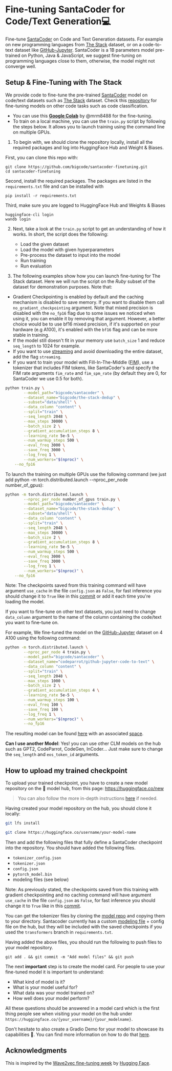# Fine-tuning SantaCoder for Code/Text Generation💻
Fine-tune [SantaCoder](https://huggingface.co/bigcode/santacoder) on Code and Text Generation datasets. For example on new programming languages from [The Stack](https://huggingface.co/datasets/bigcode/the-stack) dataset, or on a code-to-text dataset like [GitHub-Jupyter](https://huggingface.co/datasets/codeparrot/github-jupyter-code-to-text). SantaCoder is a 1B parameters model pre-trained on Python, Java & JavaScript, we suggest fine-tuning on programming languages close to them, otherwise, the model might not converge well.


## Setup & Fine-Tuning with The Stack

We provide code to fine-tune the pre-trained [SantaCoder](https://huggingface.co/bigcode/santacoder) model on code/text datasets such as [The Stack](https://huggingface.co/bigcode/the-stack) dataset. Check this [repository](https://github.com/bigcode-project/bigcode-evaluation-harness/tree/main/finetuning) for fine-tuning models on other code tasks such as code classification. 


- You can use this [**Google Colab**](https://colab.research.google.com/drive/1UMjeXHwOldpLnWjdm1499o2IYy0RgeTw?usp=sharing) by @mrm8488 for the fine-tuning.
- To train on a local machine, you can use the `train.py` script by following the steps below. It allows you to launch training using the command line on multiple GPUs. 

1. To begin with, we should clone the repository locally, install all the required packages and log into HuggingFace Hub and Weight & Biases.

First, you can clone this repo with:

```
git clone https://github.com/bigcode/santacoder-finetuning.git
cd santacoder-finetuning
```

Second, install the required packages. The packages are listed in the `requirements.txt` file and can be installed with

```
pip install -r requirements.txt
```

Third, make sure you are logged to HuggingFace Hub and Weights & Biases

```
huggingface-cli login
wandb login
```

2. Next, take a look at the `train.py` script to get an understanding of how it works. In short, the script does the following:

	- Load the given dataset 
	- Load the model with given hyperparameters
	- Pre-process the dataset to input into the model
	- Run training
	- Run evaluation

3. The following examples show how you can launch fine-tuning for The Stack dataset. 
Here we will run the script on the *Ruby* subset of the dataset for demonstration purposes. Note that:
- Gradient Checkpointing is enabled by default and the caching mechanism is disabled to save memory. If you want to disable them call `no_gradient_checkpointing` argument. Note that mixed precision is disabled with the `no_fp16` flag due to some issues we noticed when using it, you can enable it by removing that argument. However, a better choice would be to use bf16 mixed precision, if it's supported on your hardware (e.g A100), it's enabled with the `bf16` flag and can be more stable in training.
- If the model still doesn't fit in your memory use `batch_size` 1 and reduce `seq_length` to 1024 for example.
- If you want to use [streaming](https://huggingface.co/docs/datasets/stream) and avoid downloading the entire dataset, add the flag `streaming`.
- If you want to train your model with Fill-In-The-Middle ([FIM](https://arxiv.org/abs/2207.14255)), use a tokenizer that includes FIM tokens, like SantaCoder's and specify the FIM rate arguments `fim_rate` and `fim_spm_rate` (by default they are 0, for SantaCoder we use 0.5 for both). 

```bash
python train.py \
        --model_path="bigcode/santacoder" \
        --dataset_name="bigcode/the-stack-dedup" \
        --subset="data/shell" \
        --data_column "content" \
        --split="train" \
        --seq_length 2048 \
        --max_steps 30000 \
        --batch_size 2 \
        --gradient_accumulation_steps 8 \
        --learning_rate 5e-5 \
        --num_warmup_steps 500 \
        --eval_freq 3000 \
        --save_freq 3000 \
        --log_freq 1 \
        --num_workers="$(nproc)" \
	--no_fp16
```

To launch the training on multiple GPUs use the following command (we just add python -m torch.distributed.launch \--nproc_per_node number_of_gpus):
```bash
python -m torch.distributed.launch \
        --nproc_per_node number_of_gpus train.py \
        --model_path="bigcode/santacoder" \
        --dataset_name="bigcode/the-stack-dedup" \
        --subset="data/shell" \
        --data_column "content" \
        --split="train" \
        --seq_length 2048 \
        --max_steps 30000 \
        --batch_size 2 \
        --gradient_accumulation_steps 8 \
        --learning_rate 5e-5 \
        --num_warmup_steps 500 \
        --eval_freq 3000 \
        --save_freq 3000 \
        --log_freq 1 \
        --num_workers="$(nproc)" \
	--no_fp16
```
Note: The checkpoints saved from this training command will have argument `use_cache` in the file `config.json` as `False`, for fast inference you should change it to `True` like in this [commit](https://huggingface.co/arjunguha/santacoder-lua/commit/e57b3c39fd29e36ba86970e49618448f5d3d5529) or add it each time you're loading the model. 

If you want to fine-tune on other text datasets, you just need to change `data_column` argument to the name of the column containing the code/text you want to fine-tune on.
 
For example, We fine-tuned the model on the [GitHub-Jupyter](https://huggingface.co/datasets/codeparrot/github-jupyter-code-to-text) dataset on 4 A100 using the following command:

```bash
python -m torch.distributed.launch \
        --nproc_per_node 4 train.py \
        --model_path="bigcode/santacoder" \
        --dataset_name="codeparrot/github-jupyter-code-to-text" \
        --data_column "content" \
        --split="train" \
        --seq_length 2048 \
        --max_steps 1000 \
        --batch_size 2 \
        --gradient_accumulation_steps 4 \
        --learning_rate 5e-5 \
        --num_warmup_steps 100 \
        --eval_freq 100 \
        --save_freq 100 \
        --log_freq 1 \
        --num_workers="$(nproc)" \
        --no_fp16
```

The resulting model can be found [here](https://huggingface.co/loubnabnl/santacoder-code-to-text) with an associated [space](https://huggingface.co/spaces/loubnabnl/santa-explains-code).

**Can I use another Model**: Yes! you can use other CLM models on the hub such as GPT2, CodeParrot, CodeGen, InCoder... Just make sure to change the `seq_length` and `eos_token_id` arguments.

## How to upload my trained checkpoint

To upload your trained checkpoint, you have to create a new model repository on the 🤗 model hub, from this page: https://huggingface.co/new

> You can also follow the more in-depth instructions [here](https://huggingface.co/transformers/model_sharing.html) if needed.

Having created your model repository on the hub, you should clone it locally:

```bash
git lfs install

git clone https://huggingface.co/username/your-model-name
```

Then and add the following files that fully define a SantaCoder checkpoint into the repository. You should have added the following files.

- `tokenizer_config.json`
- `tokenizer.json`
- `config.json`
- `pytorch_model.bin`
- modeling files (see below)

Note: As previously stated, the checkpoints saved from this training with gradient checkpointing and no caching command will have argument `use_cache` in the file `config.json` as `False`, for fast inference you should change it to `True` like in this [commit](https://huggingface.co/arjunguha/santacoder-lua/commit/e57b3c39fd29e36ba86970e49618448f5d3d5529). 

You can get the tokenizer files by cloning the [model repo](https://huggingface.co/bigcode/santacoder/tree/main) and copying them to your directory. Santacoder currently has a custom [modeling file](https://huggingface.co/bigcode/santacoder/blob/main/modeling_gpt2_mq.py) + config file on the hub, but they will be included with the saved checkpoints if you used the `transformers` branch in `requirements.txt`.

Having added the above files, you should run the following to push files to your model repository.  
```
git add . && git commit -m "Add model files" && git push
```

The next **important** step is to create the model card. For people to use your fine-tuned 
model it is important to understand: 

- What kind of model is it?
- What is your model useful for?
- What data was your model trained on?
- How well does your model perform?

All these questions should be answered in a model card which is the first thing people see when 
visiting your model on the hub under `https://huggingface.co/{your_username}/{your_modelname}`.

Don't hesitate to also create a Gradio Demo for your model to showcase its capabilities 🚀. You can find more information on how to do that [here](https://huggingface.co/docs/hub/spaces-sdks-gradio).
## Acknowledgments

This is inspired by the [Wave2vec fine-tuning week](https://github.com/huggingface/transformers/edit/main/examples/research_projects/wav2vec2/) by [Hugging Face](https://huggingface.co/).
